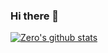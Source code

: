 ### Hi there 👋

<!--
**Bert-Z/Bert-Z** is a ✨ _special_ ✨ repository because its `README.md` (this file) appears on your GitHub profile.

- 🔭 I’m currently working on ...
- 🌱 I’m currently learning ...
- 👯 I’m looking to collaborate on ...
- 🤔 I’m looking for help with ...
- 💬 Ask me about ...
- 📫 How to reach me: ...
- 😄 Pronouns: ...
- ⚡ Fun fact: ...
-->

[![Zero's github stats](https://github-readme-stats.vercel.app/api?username=Bert-Z&show_icons=true&theme=tokyonight)](https://github.com/Bert-Z)

